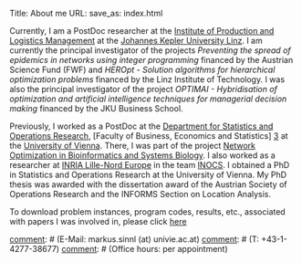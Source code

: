 Title: About me
URL:
save_as: index.html

Currently, I am a PostDoc researcher at the [Institute of Production and Logistics Management][9] at the [Johannes Kepler University Linz][8].
I am currently the principal investigator of the projects *Preventing the spread of epidemics in networks using integer programming* financed by the Austrian Science Fund (FWF) and *HEROpt - Solution algorithms for hierarchical optimization problems* financed by the Linz Institute of Technology. I was also the principal investigator of the project *OPTIMAI - Hybridisation of optimization and artificial intelligence techniques for managerial decision making* financed by the JKU Business School.

Previously, I worked as a PostDoc at the [Department for Statistics and Operations Research][2], [Faculty of Business, Economics and Statistics] [3] at the [University of Vienna][2].
There, I was part of the project [Network Optimization in Bioinformatics and Systems Biology][1]. I also worked as a researcher at [INRIA Lille-Nord Europe][6] in the team [INOCS][7]. I obtained a PhD in Statistics and Operations Research at the University of Vienna. My PhD thesis was awarded with the dissertation award of the Austrian Society of Operations Research and the INFORMS Section on Location Analysis. 

To download problem instances, program codes, results, etc., associated with papers I was involved in, please click [here][5] 

[comment]: <> (I am located at)
[comment]: # (Floor: 4)
[comment]: # (Room: 343 Oskar-Morgenstern Platz 1 1090 Wien, Austria) 
[comment]: # (E-Mail: markus.sinnl (at) univie.ac.at)
[comment]: # (T: +43-1-4277-38677) 
[comment]: # (Office hours: per appointment)

[1]: https://pf.fwf.ac.at/de/wissenschaft-konkret/project-finder?search[what]=Netzwerkoptimierung+in+Bioinformatik+und+Systembiologie
[2]: http://isor.univie.ac.at
[3]: http://wirtschaftswissenschaften.univie.ac.at
[4]: http://www.univie.ac.at
[5]: pages/instancescodes.html
[6]: https://www.inria.fr/en/centre/lille
[7]: https://team.inria.fr/inocs/
[8]: https://www.jku.at/
[9]: https://www.jku.at/en/institute-of-production-and-logistics-management/
